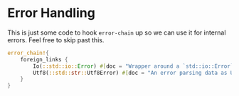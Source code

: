 # Error Handling

This is just some code to hook `error-chain` up so we can use it for internal
errors. Feel free to skip past this.


```rust
error_chain!{
    foreign_links {
        Io(::std::io::Error) #[doc = "Wrapper around a `std::io::Error`"];
        Utf8(::std::str::Utf8Error) #[doc = "An error parsing data as UTF-8"];
    }
}
```